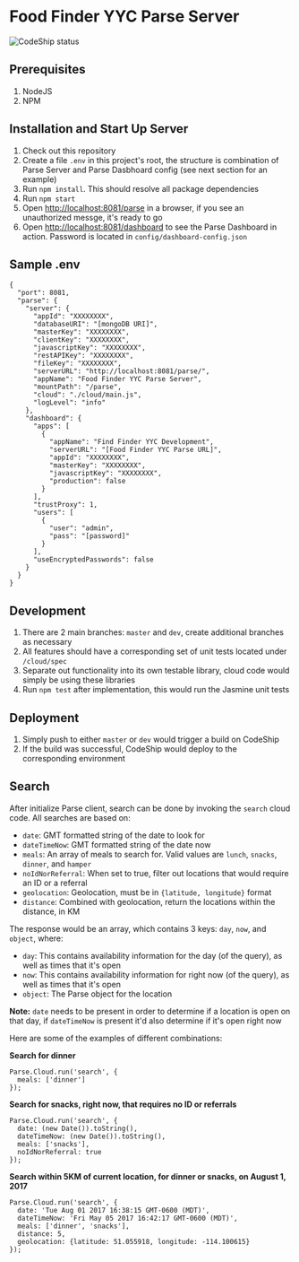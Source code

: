Food Finder YYC Parse Server
===

![CodeShip status](https://app.codeship.com/projects/6bd77660-11aa-0135-e1c8-1a42010d9d06/status)

Prerequisites 
---

1. NodeJS
1. NPM

Installation and Start Up Server
---

1. Check out this repository
1. Create a file `.env` in this project's root, the structure is combination of Parse Server and Parse Dasbhoard config (see next section for an example)
1. Run `npm install`. This should resolve all package dependencies
1. Run `npm start`
1. Open [http://localhost:8081/parse](http://localhost:8081/parse) in a browser, if you see an unauthorized messge, it's ready to go
1. Open [http://localhost:8081/dashboard](http://localhost:8081/dashboard) to see the Parse Dashboard in action. Password is located in `config/dashboard-config.json`

Sample .env
---
```
{
  "port": 8081,
  "parse": {
    "server": {
      "appId": "XXXXXXXX",
      "databaseURI": "[mongoDB URI]",
      "masterKey": "XXXXXXXX",
      "clientKey": "XXXXXXXX",
      "javascriptKey": "XXXXXXXX",
      "restAPIKey": "XXXXXXXX",
      "fileKey": "XXXXXXXX",
      "serverURL": "http://localhost:8081/parse/",
      "appName": "Food Finder YYC Parse Server",
      "mountPath": "/parse",
      "cloud": "./cloud/main.js",
      "logLevel": "info"
    },
    "dashboard": {
      "apps": [
        {
          "appName": "Find Finder YYC Development",
          "serverURL": "[Food Finder YYC Parse URL]",
          "appId": "XXXXXXXX",
          "masterKey": "XXXXXXXX",
          "javascriptKey": "XXXXXXXX",
          "production": false
        }
      ],
      "trustProxy": 1,
      "users": [
        {
          "user": "admin",
          "pass": "[password]"
        }
      ],
      "useEncryptedPasswords": false
    }
  }
}
```

Development
---
1. There are 2 main branches: `master` and `dev`, create additional branches as necessary
1. All features should have a corresponding set of unit tests located under `/cloud/spec`
1. Separate out functionality into its own testable library, cloud code would simply be using these libraries
1. Run `npm test` after implementation, this would run the Jasmine unit tests

Deployment
---
1. Simply push to either `master` or `dev` would trigger a build on CodeShip
1. If the build was successful, CodeShip would deploy to the corresponding environment

Search
---
After initialize Parse client, search can be done by invoking the `search` cloud code. All searches are based on:

- `date`: GMT formatted string of the date to look for
- `dateTimeNow`: GMT formatted string of the date now
- `meals`: An array of meals to search for. Valid values are `lunch`, `snacks`, `dinner`, and `hamper`
- `noIdNorReferral`: When set to true, filter out locations that would require an ID or a referral
- `geolocation`: Geolocation, must be in `{latitude, longitude}` format
- `distance`: Combined with geolocation, return the locations within the distance, in KM

The response would be an array, which contains 3 keys: `day`, `now`, and `object`, where:

- `day`: This contains availability information for the day (of the query), as well as times that it's open
- `now`: This contains availability information for right now (of the query), as well as times that it's open 
- `object`: The Parse object for the location

**Note:** ```date``` needs to be present in order to determine if a location is open on that day, if ```dateTimeNow``` is present it'd also determine if it's open right now  

Here are some of the examples of different combinations:

**Search for dinner**

```
Parse.Cloud.run('search', {
  meals: ['dinner']
});
```

**Search for snacks, right now, that requires no ID or referrals**

```
Parse.Cloud.run('search', {
  date: (new Date()).toString(),
  dateTimeNow: (new Date()).toString(),
  meals: ['snacks'],
  noIdNorReferral: true
});
```

**Search within 5KM of current location, for dinner or snacks, on August 1, 2017**

```
Parse.Cloud.run('search', {
  date: 'Tue Aug 01 2017 16:38:15 GMT-0600 (MDT)',
  dateTimeNow: 'Fri May 05 2017 16:42:17 GMT-0600 (MDT)',
  meals: ['dinner', 'snacks'],
  distance: 5,
  geolocation: {latitude: 51.055918, longitude: -114.100615}
});
```


